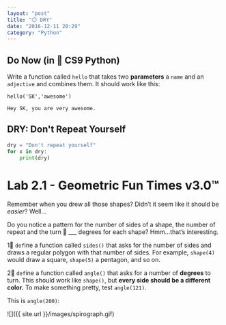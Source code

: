 ```yaml
---
layout: "post"
title: "😶 DRY"
date: "2016-12-11 20:29"
category: "Python"
---
```


## Do Now (in 🐍 CS9 Python)

Write a function called `hello` that takes two **parameters** a `name` and an `adjective` and combines them. It should work like this:

`hello('SK','awesome')`

`Hey SK, you are very awesome.`

## DRY: Don't Repeat Yourself

```python
dry = "Don't repeat yourself"
for x in dry:
    print(dry)
```

# Lab 2.1 - Geometric Fun Times v3.0™
Remember when you drew all those shapes? Didn’t it seem like it should be _easier_? Well...

Do you notice a pattern for the number of sides of a shape, the number of repeat and the turn 🔄 ___ degrees for each shape? Hmm…that’s interesting.

1⃣ `def`ine a function called `sides()` that asks for the number of sides and draws a regular polygon with that number of sides. For example, `shape(4)` would draw a square, `shape(5)` a pentagon, and so on.

2⃣ `def`ine a function called `angle()` that asks for a number of **degrees** to turn. This should work like `shape()`, but **every side should be a different color.** To make something pretty, test `angle(121)`.

This is `angle(200)`:

![]({{ site.url }}/images/spirograph.gif)
